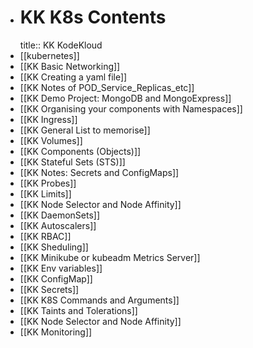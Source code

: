 - # KK K8s Contents
  title:: KK KodeKloud
- [[kubernetes]]
- [[KK Basic Networking]]
- [[KK Creating a yaml file]]
- [[KK Notes of POD_Service_Replicas_etc]]
- [[KK Demo Project: MongoDB and MongoExpress]]
- [[KK Organising your components with Namespaces]]
- [[KK Ingress]]
- [[KK General List to memorise]]
- [[KK Volumes]]
- [[KK Components (Objects)]]
- [[KK Stateful Sets (STS)]]
- [[KK Notes: Secrets and ConfigMaps]]
- [[KK Probes]]
- [[KK Limits]]
- [[KK Node Selector and Node Affinity]]
- [[KK DaemonSets]]
- [[KK Autoscalers]]
- [[KK RBAC]]
- [[KK Sheduling]]
- [[KK Minikube or kubeadm Metrics Server]]
- [[KK Env variables]]
- [[KK ConfigMap]]
- [[KK Secrets]]
- [[KK K8S Commands and Arguments]]
- [[KK Taints and Tolerations]]
- [[KK Node Selector and Node Affinity]]
- [[KK Monitoring]]